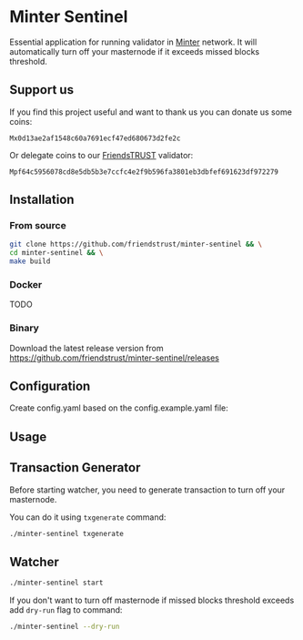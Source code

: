 # Minter Sentinel

Essential application for running validator in [Minter](https://minter.org) network. 
It will automatically turn off your masternode if it exceeds missed blocks threshold.

## Support us

If you find this project useful and want to thank us you can donate us some coins:

```
Mx0d13ae2af1548c60a7691ecf47ed680673d2fe2c
```

Or delegate coins to our [FriendsTRUST](https://friendstrust.club) validator:

```
Mpf64c5956078cd8e5db5b3e7ccfc4e2f9b596fa3801eb3dbfef691623df972279
```

## Installation

### From source

```bash
git clone https://github.com/friendstrust/minter-sentinel && \
cd minter-sentinel && \
make build
```

### Docker 

TODO

### Binary

Download the latest release version from https://github.com/friendstrust/minter-sentinel/releases

## Configuration

Create config.yaml based on the config.example.yaml file:

## Usage

## Transaction Generator

Before starting watcher, you need to generate transaction to turn off your masternode. 

You can do it using `txgenerate` command:

```bash
./minter-sentinel txgenerate
```

## Watcher

```bash
./minter-sentinel start
```

If you don't want to turn off masternode if missed blocks threshold exceeds add `dry-run` flag to command:

```bash
./minter-sentinel --dry-run
```

